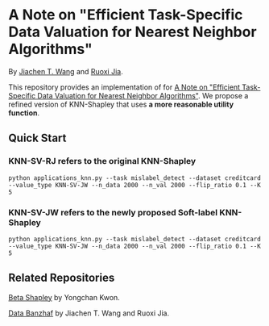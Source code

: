 # A Note on "Efficient Task-Specific Data Valuation for Nearest Neighbor Algorithms"

By [Jiachen T. Wang](https://tianhaowang.netlify.app/) and [Ruoxi Jia](https://ruoxijia.info/). 

This repository provides an implementation of for [A Note on "Efficient Task-Specific Data Valuation for Nearest Neighbor Algorithms"](https://arxiv.org/abs/2304.04258). We propose a refined version of KNN-Shapley that uses **a more reasonable utility function**. 


## Quick Start

### KNN-SV-RJ refers to the original KNN-Shapley
```
python applications_knn.py --task mislabel_detect --dataset creditcard --value_type KNN-SV-JW --n_data 2000 --n_val 2000 --flip_ratio 0.1 --K 5
```

### KNN-SV-JW refers to the newly proposed Soft-label KNN-Shapley
```
python applications_knn.py --task mislabel_detect --dataset creditcard --value_type KNN-SV-JW --n_data 2000 --n_val 2000 --flip_ratio 0.1 --K 5
```


## Related Repositories

[Beta Shapley](https://github.com/ykwon0407/beta_shapley) by Yongchan Kwon.

[Data Banzhaf](https://github.com/Jiachen-T-Wang/data-banzhaf) by Jiachen T. Wang and Ruoxi Jia. 
